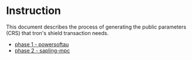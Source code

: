 # Instruction

This document describes the process of generating the public parameters (CRS) that tron's shield transaction needs.
* [phase 1 - powersoftau](https://github.com/tronprotocol/powersoftau)
* [phase 2 - sapling-mpc](https://github.com/tronprotocol/sapling-mpc)

